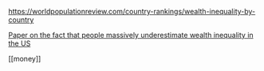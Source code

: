 https://worldpopulationreview.com/country-rankings/wealth-inequality-by-country

[Paper on the fact that people massively underestimate wealth inequality in the US](https://journals.sagepub.com/doi/10.1177/1745691610393524)

[[money]]
